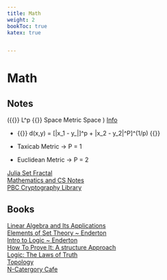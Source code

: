 ```yaml
---
title: Math
weight: 2
bookToc: true
katex: true


---
```


# Math

 ## Notes

  ({{<katex>}} L^p {{</katex>}} Space Metric Space )
  [Info](https://en.wikipedia.org/wiki/Lp_space)
-  {{<katex>}} d(x,y) = [|x_1 - y_|]^p + |x_2 - y_2|^P]^(1/p) {{</katex>}}


- Taxicab Metric  → P = 1
- Euclidean Metric  → P = 2

[Julia Set Fractal ](https://en.wikipedia.org/wiki/Julia_set)  
[Mathematics and CS Notes](https://crypto.stanford.edu/pbc/notes/)  
[PBC Cryptography Library](https://crypto.stanford.edu/pbc/)  

## Books
  [Linear Algebra and Its Applications ](https://www.goodreads.com/book/show/179699.Linear_Algebra_and_Its_Applications)  
  [Elements of Set Theory ~ Enderton](https://www.goodreads.com/book/show/558206.Elements_of_Set_Theory)  
  [Intro to Logic ~ Enderton](https://www.goodreads.com/book/show/250872.A_Mathematical_Introduction_to_Logic)  
  [How To Prove It: A structure Approach](https://www.goodreads.com/book/show/739735.How_to_Prove_It?from_search=true&from_srp=true&qid=XaiPOtPCwl&rank=1)  
  [Logic: The Laws of Truth](https://www.goodreads.com/book/show/13748126-logic?from_search=true&from_srp=true&qid=5ewyZxkEnJ&rank=1)  
  [Topology](https://topology.mitpress.mit.edu/)  
  [N-Catergory Cafe](https://golem.ph.utexas.edu/category/)  
  
